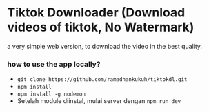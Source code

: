 # Tiktok Downloader (Download videos of tiktok, No Watermark)

a very simple web version, to download the video in the best quality.

### how to use the app locally?
- `git clone https://github.com/ramadhankukuh/tiktokdl.git`
- `npm install`
- `npm install -g nodemon`
- Setelah module diinstal, mulai server dengan `npm run dev`

